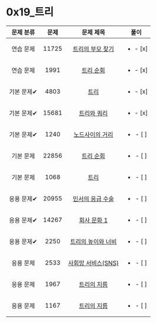 # 0x19_트리
| 문제 분류 | 문제 | 문제 제목 | 풀이 |
| :--: | :--: | :--: | :--: |
| 연습 문제 | 11725 | [트리의 부모 찾기](https://www.acmicpc.net/problem/11725) | <ul><li>- [x] </li></ul> |
| 연습 문제 | 1991 | [트리 순회](https://www.acmicpc.net/problem/1991) | <ul><li>- [x] </li></ul> |
| 기본 문제✔ | 4803 | [트리](https://www.acmicpc.net/problem/4803) | <ul><li>- [x] </li></ul> |
| 기본 문제✔ | 15681 | [트리와 쿼리](https://www.acmicpc.net/problem/15681) | <ul><li>- [x] </li></ul> |
| 기본 문제✔ | 1240 | [노드사이의 거리](https://www.acmicpc.net/problem/1240) | <ul><li>- [ ] </li></ul> |
| 기본 문제 | 22856 | [트리 순회](https://www.acmicpc.net/problem/22856) | <ul><li>- [ ] </li></ul> |
| 기본 문제 | 1068 | [트리](https://www.acmicpc.net/problem/1068) | <ul><li>- [ ] </li></ul> |
| 응용 문제✔ | 20955 | [민서의 응급 수술](https://www.acmicpc.net/problem/20955) | <ul><li>- [ ] </li></ul> |
| 응용 문제✔ | 14267 | [회사 문화 1](https://www.acmicpc.net/problem/14267) | <ul><li>- [ ] </li></ul> |
| 응용 문제✔ | 2250 | [트리의 높이와 너비](https://www.acmicpc.net/problem/2250) | <ul><li>- [ ] </li></ul> |
| 응용 문제 | 2533 | [사회망 서비스(SNS)](https://www.acmicpc.net/problem/2533) | <ul><li>- [ ] </li></ul> |
| 응용 문제 | 1967 | [트리의 지름](https://www.acmicpc.net/problem/1967) | <ul><li>- [ ] </li></ul> |
| 응용 문제 | 1167 | [트리의 지름](https://www.acmicpc.net/problem/1167) | <ul><li>- [ ] </li></ul> |

